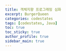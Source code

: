 ```yaml
---
title: 객체지향 프로그래밍 심화
excerpt: BurgerQueen
categories: codestates
tags: [codestates, Java]
toc: true
toc_sticky: true
author_profile: true
sidebar_main: true
---
```

